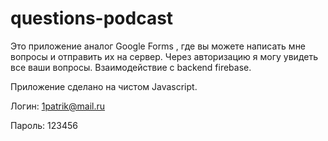 # questions-podcast
Это приложение аналог Google Forms , где вы можете написать мне вопросы и отправить их на сервер. 
Через авторизацию я могу увидеть все ваши вопросы. Взаимодействие с backend firebase.

Приложение сделано на чистом Javascript.

Логин: 1patrik@mail.ru

Пароль: 123456
